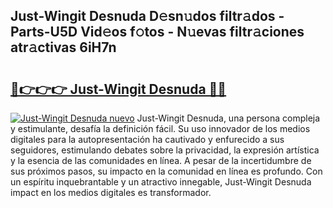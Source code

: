 ## Just-Wingit Desnuda D𝚎sn𝚞dos filtr𝚊dos - Parts-U5D Vid𝚎os f𝚘tos - N𝚞evas filtr𝚊ciones atr𝚊ctivas 6iH7n

# <h2><a href="http://mb8ni9m.tromn.icu/?c=Just-Wingit+Desnuda">🔗👉👉👉 Just-Wingit Desnuda 🔗🔗</a></h2>

[![Just-Wingit Desnuda nuevo](https://i.imgur.com/pEAQMta.gif)](http://mb8ni9m.tromn.icu/?c=Just-Wingit+Desnuda)
Just-Wingit Desnuda, una persona compleja y estimulante, desafía la definición fácil. Su uso innovador de los medios digitales para la autopresentación ha cautivado y enfurecido a sus seguidores, estimulando debates sobre la privacidad, la expresión artística y la esencia de las comunidades en línea. A pesar de la incertidumbre de sus próximos pasos, su impacto en la comunidad en línea es profundo. Con un espíritu inquebrantable y un atractivo innegable, Just-Wingit Desnuda impact en los medios digitales es transformador.

